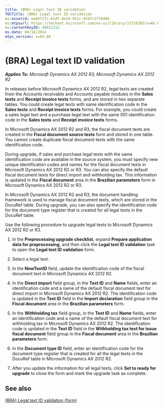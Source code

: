 ```yaml
---
title: (BRA) Legal text ID validation
TOCTitle: (BRA) Legal text ID validation
ms:assetid: ea46f1fc-61df-4e29-921c-6fd7c3f78488
ms:mtpsurl: https://technet.microsoft.com/en-us/library/JJ714203(v=AX.60)
ms:contentKeyID: 49651312
ms.date: 04/18/2014
mtps_version: v=AX.60
---
```


# (BRA) Legal text ID validation 


_**Applies To:** Microsoft Dynamics AX 2012 R3, Microsoft Dynamics AX 2012 R2_

In releases before Microsoft Dynamics AX 2012 R2, legal texts are created from the Accounts receivable and Accounts payable modules in the **Sales texts** and **Receipt invoice texts** forms, and are stored in two separate tables. You could create legal texts with same identification code in the **Sales texts** and **Receipt invoice texts** forms. For example, you could create a sales legal text and a purchase legal text with the same 001 identification code in the **Sales texts** and **Receipt invoice texts** forms.

In Microsoft Dynamics AX 2012 R2 and R3, the fiscal document texts are created in the **Fiscal document source texts** form and stored in one table. You cannot create duplicate fiscal document texts with the same identification code.

During upgrade, if sales and purchase legal texts with the same identification code are available in the source system, you must specify new unique identification codes and names for the fiscal document texts in Microsoft Dynamics AX 2012 R2 or R3. You can also specify the default fiscal document texts for direct import and withholding tax. This information is updated in the **Fiscal document** area in the **Brazilian parameters** form in Microsoft Dynamics AX 2012 R2 or R3.

In Microsoft Dynamics AX 2012 R2 and R3, the document handling framework is used to manage fiscal document texts, which are stored in the DocuRef table. During upgrade, you can also specify the identification code for the document type register that is created for all legal texts in the DocuRef table.

Use the following procedure to upgrade legal texts to Microsoft Dynamics AX 2012 R2 or R3.

1.  In the **Preprocessing upgrade checklist**, expand **Prepare application data for preprocessing**, and then click the **Legal text ID validation** task to open the **Legal text ID validation** form.

2.  Select a legal text.

3.  In the **NewTextID** field, update the identification code of the fiscal document text in Microsoft Dynamics AX 2012 R2.

4.  In the **Direct import** field group, in the **Text ID** and **Name** fields, enter an identification code and a name of the default fiscal document text for direct import in Microsoft Dynamics AX 2012 R2. The identification code is updated in the **Text ID** field in the **Import declaration** field group in the **Fiscal document** area in the **Brazilian parameters** form.

5.  In the **Withholding tax** field group, in the **Text ID** and **Name** fields, enter an identification code and a name of the default fiscal document text for withholding tax in Microsoft Dynamics AX 2012 R2. The identification code is updated in the **Text ID** field in the **Withholding tax text for issue fiscal document** field group in the **Fiscal document** area in the **Brazilian parameters** form.

6.  In the **Document type ID** field, enter an identification code for the document type register that is created for all the legal texts in the DocuRef table in Microsoft Dynamics AX 2012 R2.

7.  After you update the information for all legal texts, click **Set to ready for upgrade** to close the form and mark the upgrade task as complete.

## See also

[(BRA) Legal text ID validation (form)](https://technet.microsoft.com/en-us/library/jj713622\(v=ax.60\))

  


